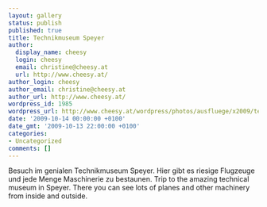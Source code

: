 ```yaml
---
layout: gallery
status: publish
published: true
title: Technikmuseum Speyer
author:
  display_name: cheesy
  login: cheesy
  email: christine@cheesy.at
  url: http://www.cheesy.at/
author_login: cheesy
author_email: christine@cheesy.at
author_url: http://www.cheesy.at/
wordpress_id: 1985
wordpress_url: http://www.cheesy.at/wordpress/photos/ausfluege/x2009/technikmuseum-speyer/
date: '2009-10-14 00:00:00 +0100'
date_gmt: '2009-10-13 22:00:00 +0100'
categories:
- Uncategorized
comments: []
---
```

<!--:de-->Besuch im genialen Technikmuseum Speyer. Hier gibt es riesige Flugzeuge und jede Menge Maschinerie zu bestaunen.
<!--:--><!--:en-->Trip to the amazing technical museum in Speyer. There you can see lots of planes and other machinery from inside and outside.
<!--:-->
